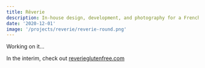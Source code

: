 ```yaml
---
title: Rêverie
description: In-house design, development, and photography for a French-inspired bakery my wife and I opened during the 2020 holiday season.
date: '2020-12-01'
image: '/projects/reverie/reverie-round.png'
---
```


Working on it...

In the interim, check out [reverieglutenfree.com](https://reverieglutenfree.com)

